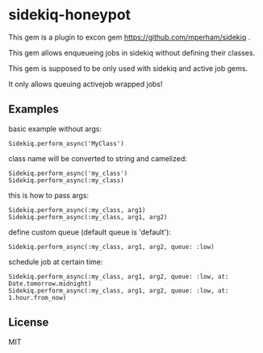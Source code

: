 # sidekiq-honeypot

This gem is a plugin to excon gem https://github.com/mperham/sidekiq .

This gem allows enqueueing jobs in sidekiq without defining their classes.

This gem is supposed to be only used with sidekiq and active job gems.

It only allows queuing activejob wrapped jobs!

## Examples

basic example without args:

    Sidekiq.perform_async('MyClass')

class name will be converted to string and camelized:

    Sidekiq.perform_async('my_class')
    Sidekiq.perform_async(:my_class)

this is how to pass args:

    Sidekiq.perform_async(:my_class, arg1)
    Sidekiq.perform_async(:my_class, arg1, arg2)

define custom queue (default queue is 'default'):

    Sidekiq.perform_async(:my_class, arg1, arg2, queue: :low)

schedule job at certain time:

    Sidekiq.perform_async(:my_class, arg1, arg2, queue: :low, at: Date.tomorrow.midnight)
    Sidekiq.perform_async(:my_class, arg1, arg2, queue: :low, at: 1.hour.from_now)

## License

MIT
